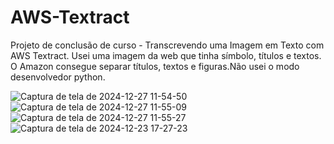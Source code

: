 # AWS-Textract
Projeto de conclusão de curso - Transcrevendo uma Imagem em Texto com AWS Textract. Usei uma imagem da web que tinha símbolo, títulos e textos. O Amazon consegue separar títulos, textos e figuras.Não usei o modo desenvolvedor python.

![Captura de tela de 2024-12-27 11-54-50](https://github.com/user-attachments/assets/2ed56a99-f0b1-4b34-85a5-7bcd871b0f00)
![Captura de tela de 2024-12-27 11-55-09](https://github.com/user-attachments/assets/220f524a-265b-4391-adf0-629e3e1e35b7)
![Captura de tela de 2024-12-27 11-55-27](https://github.com/user-attachments/assets/d0259ea0-7b73-4ed3-b068-0a9d1802cc83)
![Captura de tela de 2024-12-23 17-27-23](https://github.com/user-attachments/assets/d9d8e07c-fffd-4695-aeb3-6984a89bddee)
 
